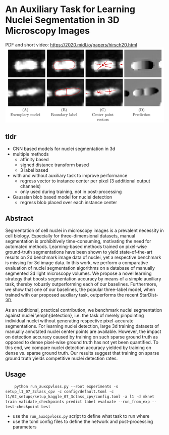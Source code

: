 # An Auxiliary Task for Learning Nuclei Segmentation in 3D Microscopy Images
PDF and short video: https://2020.midl.io/papers/hirsch20.html
![Overview: Illustration of the benefit of center point vectors as auxiliary training task](./figure.png "Auxiliary Task")

## tldr
- CNN based models for nuclei segmentation in 3d
- multiple methods
  - affinity based
  - signed distance transform based
  - 3 label based
- with and without auxiliary task to improve performance
  - regress vector to instance center per pixel (3 additional output channels)
  - only used during training, not in post-processing
- Gaussian blob based model for nuclei detection
  - regress blob placed over each instance center

## Abstract
Segmentation of cell nuclei in microscopy images is a prevalent necessity in cell biology.
Especially for three-dimensional datasets, manual segmentation is prohibitively time-consuming, motivating the need for automated methods.
Learning-based methods trained on pixel-wise ground-truth segmentations have been shown to yield state-of-the-art results on 2d benchmark image data of nuclei, yet a respective benchmark is missing for 3d image data.
In this work, we perform a comparative evaluation of nuclei segmentation algorithms on a database of manually segmented 3d light microscopy volumes. We propose a novel learning strategy that boosts segmentation accuracy by means of a simple auxiliary task, thereby robustly outperforming each of our baselines. Furthermore, we show that one of our baselines, the popular three-label model, when trained with our proposed auxiliary task, outperforms the recent StarDist-3D.

As an additional, practical contribution, we benchmark nuclei segmentation against nuclei \emph{detection}, i.e. the task of merely pinpointing individual nuclei without generating respective pixel-accurate segmentations. For learning nuclei detection, large 3d training datasets of manually annotated nuclei center points are available. However, the impact on detection accuracy caused by training on such sparse ground truth as opposed to dense pixel-wise ground truth has not yet been quantified. To this end, we compare nuclei detection accuracy yielded by training on dense vs. sparse ground truth. Our results suggest that training on sparse ground truth yields competitive nuclei detection rates.

## Usage

``` shell
    python run_auxcpvloss.py --root experiments -s setup_l1_07_3class_cpv -c config/default.toml -c l1/02_setups/setup_kaggle_07_3class_cpv/config.toml -a l1 -d mknet train validate_checkpoints predict label evaluate --run_from_exp --test-checkpoint best
```

- use the `run_auxcpvloss.py` script to define what task to run where
- use the toml config files to define the network and post-processing parameters
